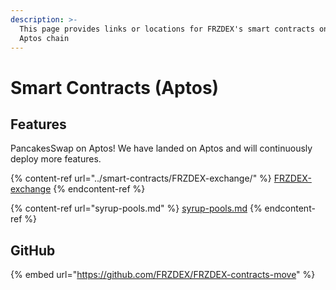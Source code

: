 ```yaml
---
description: >-
  This page provides links or locations for FRZDEX's smart contracts on
  Aptos chain
---
```


# Smart Contracts (Aptos)

## Features

PancakesSwap on Aptos! We have landed on Aptos and will continuously deploy more features.&#x20;

{% content-ref url="../smart-contracts/FRZDEX-exchange/" %}
[FRZDEX-exchange](../smart-contracts/FRZDEX-exchange/)
{% endcontent-ref %}

{% content-ref url="syrup-pools.md" %}
[syrup-pools.md](syrup-pools.md)
{% endcontent-ref %}

## GitHub

{% embed url="https://github.com/FRZDEX/FRZDEX-contracts-move" %}




